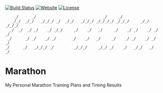 [![Build Status](https://travis-ci.org/iROCKBUNNY/Marathon.svg)](https://travis-ci.org/iROCKBUNNY/Marathon)
[![Website](https://img.shields.io/website-up-down-green-red/https/marathon.irockbunny.com.svg)](https://marathon.irockbunny.com/)
[![License](https://img.shields.io/badge/license-CC4.0%20BY--NC--ND-orange.svg)](/blob/master/LICENSE)


```
    _/      _/                              _/     _/
   _/_/  _/_/   _/_/_/ _/  _/_/   _/_/_/ _/_/_/_/ _/_/_/     _/_/   _/_/_/
  _/  _/  _/ _/    _/ _/_/     _/    _/   _/     _/    _/ _/    _/ _/    _/
 _/      _/ _/    _/ _/       _/    _/   _/     _/    _/ _/    _/ _/    _/
_/      _/   _/_/_/ _/         _/_/_/     _/_/ _/    _/   _/_/   _/    _/
```

# Marathon
My Personal Marathon Training Plans and Timing Results
